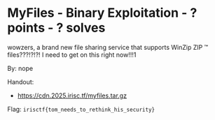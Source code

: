 # MyFiles - Binary Exploitation - ? points - ? solves

wowzers, a brand new file sharing service that supports WinZip ZIP ™️ files???!?!?! I need to get on this right now!!!1

By: nope

Handout:
- https://cdn.2025.irisc.tf/myfiles.tar.gz

Flag: `irisctf{tom_needs_to_rethink_his_security}`
